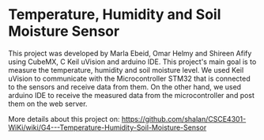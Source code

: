 # Temperature, Humidity and Soil Moisture Sensor

This project was developed by Marla Ebeid, Omar Helmy and Shireen Afify using CubeMX, C Keil uVision and arduino IDE. This project's main goal is to measure the temperature, humidity and soil moisture level. We used Keil uVision to communicate with the Microcontroller STM32 that is connected to the sensors and receive data from them. On the other hand, we used arduino IDE to receive the measured data from the microcontroller and post them on the web server.    

More details about this project on: https://github.com/shalan/CSCE4301-WiKi/wiki/G4---Temperature-Humidity-Soil-Moisture-Sensor
